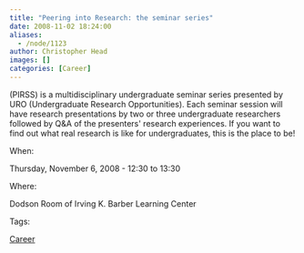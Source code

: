 ```yaml
---
title: "Peering into Research: the seminar series"
date: 2008-11-02 18:24:00
aliases:
  - /node/1123
author: Christopher Head
images: []
categories: [Career]
---
```


(PIRSS) is a multidisciplinary undergraduate seminar series presented by URO (Undergraduate Research Opportunities). Each seminar session will have research presentations by two or three undergraduate researchers followed by Q&A of the presenters' research experiences. If you want to find out what real research is like for undergraduates, this is the place to be!

When:

Thursday, November 6, 2008 - 12:30 to 13:30

Where:

Dodson Room of Irving K. Barber Learning Center

Tags:

[Career](/career)
